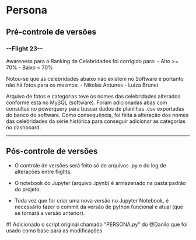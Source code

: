 <h1>Persona</h1>
<h2>Pré-controle de versões</h2>

<h3>--Flight 23--</h3>

Awareness para o Ranking de Celebridades foi corrigido para:
	- Alto >= 70%
	- Baixo < 70%

Notou-se que as celebridades abaixo não existem no Software e portanto não há fotos para os mesmos:
	- Nikolas Antunes
	- Luiza Brunet

Arquivo de fotos e categorias teve os nomes das celebridades alterados conforme está no MySQL (software).
Foram adicionadas abas com consultas no powerquery para buscar dados de planilhas .csv exportadas do banco do software.
Como consequência, foi feita a alteração dos nomes das celebridades da série histórica para conseguir adicionar as categorias no dashboard.

---
<h2>Pós-controle de versões</h2>

* O controle de versões será feito só de arquivos .py e do log de alterações entre flights.

* O notebook do Jupyter (arquivo .ipynb) é armazenado na pasta padrão do projeto.

* Toda vez que for criar uma nova versão no Jupyter Notebook, é necessário fazer o commit da versão de python funcional e atual (que se tornará a versão anterior).

#1 Adicionado o script original chamado "PERSONA.py" do @Danilo que foi usado como base para as modificações
